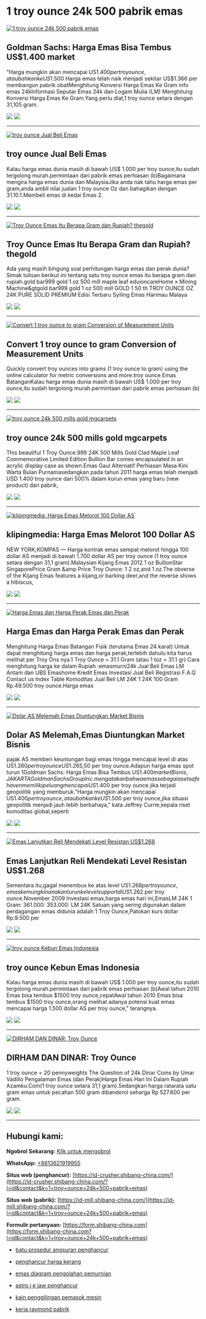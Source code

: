 # 1 troy ounce 24k 500 pabrik emas

<a href="https://swt.shibang-china.com/?l=id&img&k=1+troy+ounce+24k+500+pabrik+emas" target="_blank">![1 troy ounce 24k 500 pabrik emas](http://static.shibang-china.com/all-800x300/398.jpg)</a>

## Goldman Sachs: Harga Emas Bisa Tembus US$1.400 market
"Harga mungkin akan mencapai US$1.400 per troy ounce,atau bahkan ke US$1.500 Harga emas telah naik menjadi sekitar US$1.366 per membangun pabrik obatMenghitung Konversi Harga Emas Ke Gram info emas 24kInformasi Seputar Emas 24k dan Logam Mulia (LM) Menghitung Konversi Harga Emas Ke Gram.Yang perlu diat,1 troy ounce setara dengan 31,105 gram.


<a href="https://whatsapp.shibangsoft.com/WhatsApp.php" target="_blank" title="WhatsApp">![](http://static.shibang-china.com/icon/whatsapp.png)</a> <a href="https://swt.shibang-china.com/?l=id&icon&k=1+troy+ounce+24k+500+pabrik+emas" target="_blank">![](http://static.shibang-china.com/icon/chat-id.png)</a>

---

<a href="https://swt.shibang-china.com/?l=id&img&k=1+troy+ounce+24k+500+pabrik+emas" target="_blank">![troy ounce Jual Beli Emas](http://static.shibang-china.com/all-800x300/663.jpg)</a>

## troy ounce Jual Beli Emas
Kalau harga emas dunia masih di bawah US$ 1.000 per troy ounce,itu sudah tergolong murah.permintaan dari pabrik emas perhiasan (b)Bagaimana mengira harga emas dunia dan MalaysiaJika anda nak tahu harga emas per gram,anda ambil nilai jualan 1 troy ounce Oz dan bahagikan dengan 31.10.1.Membeli emas di kedai Emas 2.


<a href="https://whatsapp.shibangsoft.com/WhatsApp.php" target="_blank" title="WhatsApp">![](http://static.shibang-china.com/icon/whatsapp.png)</a> <a href="https://swt.shibang-china.com/?l=id&icon&k=1+troy+ounce+24k+500+pabrik+emas" target="_blank">![](http://static.shibang-china.com/icon/chat-id.png)</a>

---

<a href="https://swt.shibang-china.com/?l=id&img&k=1+troy+ounce+24k+500+pabrik+emas" target="_blank">![Troy Ounce Emas Itu Berapa Gram dan Rupiah? thegold](http://static.shibang-china.com/all-800x300/65.jpg)</a>

## Troy Ounce Emas Itu Berapa Gram dan Rupiah? thegold
Ada yang masih bingung soal perhitungan harga emas dan perak dunia? Simak tulisan berikut ini tentang satu troy ounce emas itu berapa gram dan rupiah.gold bar999 gold 1 oz 500 mill maple leaf eduioncareHome » Mining Machine&gtgold bar999 gold 1 oz 500 mill GOLD 1 50 th TROY OUNCE OZ 24K PURE SOLID PREMIUM Edisi Terbaru Syiling Emas Harimau Malaya


<a href="https://whatsapp.shibangsoft.com/WhatsApp.php" target="_blank" title="WhatsApp">![](http://static.shibang-china.com/icon/whatsapp.png)</a> <a href="https://swt.shibang-china.com/?l=id&icon&k=1+troy+ounce+24k+500+pabrik+emas" target="_blank">![](http://static.shibang-china.com/icon/chat-id.png)</a>

---

<a href="https://swt.shibang-china.com/?l=id&img&k=1+troy+ounce+24k+500+pabrik+emas" target="_blank">![Convert 1 troy ounce to gram Conversion of Measurement Units](http://static.shibang-china.com/all-800x300/209.jpg)</a>

## Convert 1 troy ounce to gram Conversion of Measurement Units
Quickly convert troy ounces into grams (1 troy ounce to gram) using the online calculator for metric conversions and more.troy ounce Emas BatanganKalau harga emas dunia masih di bawah US$ 1.000 per troy ounce,itu sudah tergolong murah.permintaan dari pabrik emas perhiasan (b)


<a href="https://whatsapp.shibangsoft.com/WhatsApp.php" target="_blank" title="WhatsApp">![](http://static.shibang-china.com/icon/whatsapp.png)</a> <a href="https://swt.shibang-china.com/?l=id&icon&k=1+troy+ounce+24k+500+pabrik+emas" target="_blank">![](http://static.shibang-china.com/icon/chat-id.png)</a>

---

<a href="https://swt.shibang-china.com/?l=id&img&k=1+troy+ounce+24k+500+pabrik+emas" target="_blank">![troy ounce 24k 500 mills gold mgcarpets](http://static.shibang-china.com/all-800x300/678.jpg)</a>

## troy ounce 24k 500 mills gold mgcarpets
This beautiful 1 Troy Ounce.999 24K 500 Mills Gold Clad Maple Leaf Commemorative Limited Edition Bullion Bar comes encapsulated in an acrylic display case as shown.Emas Gaul Alternatif Perhiasan Masa Kini Warta Bulan Purnamasedangkan pada tahun 2011 harga emas telah menjadi USD 1.400 troy ounce dari 500% dalam kurun emas yang baru (new product) dari pabrik,


<a href="https://whatsapp.shibangsoft.com/WhatsApp.php" target="_blank" title="WhatsApp">![](http://static.shibang-china.com/icon/whatsapp.png)</a> <a href="https://swt.shibang-china.com/?l=id&icon&k=1+troy+ounce+24k+500+pabrik+emas" target="_blank">![](http://static.shibang-china.com/icon/chat-id.png)</a>

---

<a href="https://swt.shibang-china.com/?l=id&img&k=1+troy+ounce+24k+500+pabrik+emas" target="_blank">![klipingmedia: Harga Emas Melorot 100 Dollar AS](http://static.shibang-china.com/all-800x300/671.jpg)</a>

## klipingmedia: Harga Emas Melorot 100 Dollar AS
NEW YORK,KOMPAS — Harga kontrak emas sempat melorot hingga 100 dollar AS menjadi di bawah 1.700 dollar AS per troy ounce (1 troy ounce setara dengan 31,1 gram).Malaysian Kijang Emas 2012 1 oz BullionStar SingaporePrice Gram &amp Price Troy Ounce: 1 2 oz,and 1 oz.The obverse of the Kijang Emas features a kijang,or barking deer,and the reverse shows a hibiscus,


<a href="https://whatsapp.shibangsoft.com/WhatsApp.php" target="_blank" title="WhatsApp">![](http://static.shibang-china.com/icon/whatsapp.png)</a> <a href="https://swt.shibang-china.com/?l=id&icon&k=1+troy+ounce+24k+500+pabrik+emas" target="_blank">![](http://static.shibang-china.com/icon/chat-id.png)</a>

---

<a href="https://swt.shibang-china.com/?l=id&img&k=1+troy+ounce+24k+500+pabrik+emas" target="_blank">![Harga Emas dan Harga Perak Emas dan Perak](http://static.shibang-china.com/all-800x300/100.jpg)</a>

## Harga Emas dan Harga Perak Emas dan Perak
Menghitung Harga Emas Batangan Fisik (terutama Emas 24 karat) Untuk dapat menghitung harga emas dan harga perak,terlebih dahulu kita harus melihat per Troy Ons nya.1 Troy Ounce = 31.1 Gram (atau 1 toz = 31.1 gr) Cara menghitung harga ke dalam Rupiah :emasmurni24k Jual Beli Emas LM Antam dan UBS Emashome Kredit Emas Investasi Jual Beli Registrasi F.A.Q Contact us Index Table Komoditas Jual Beli LM 24K 1 24K 100 Gram Rp.49.500 troy ounce.Harga emas


<a href="https://whatsapp.shibangsoft.com/WhatsApp.php" target="_blank" title="WhatsApp">![](http://static.shibang-china.com/icon/whatsapp.png)</a> <a href="https://swt.shibang-china.com/?l=id&icon&k=1+troy+ounce+24k+500+pabrik+emas" target="_blank">![](http://static.shibang-china.com/icon/chat-id.png)</a>

---

<a href="https://swt.shibang-china.com/?l=id&img&k=1+troy+ounce+24k+500+pabrik+emas" target="_blank">![Dolar AS Melemah,Emas Diuntungkan Market Bisnis](http://static.shibang-china.com/all-800x300/600.jpg)</a>

## Dolar AS Melemah,Emas Diuntungkan Market Bisnis
pajak AS memberi keuntungan bagi emas hingga mencapai level di atas US$1.260 per troy ounce US$1.265,50 per troy ounce.Adapun harga emas spot turun 1Goldman Sachs: Harga Emas Bisa Tembus US$1.400 marketBisnis,JAKARTA Goldman Sachs Group Inc.mengatakan bahwa emas sebagai aset safe haven memiliki peluang mencapai US$1.400 per troy ounce jika terjadi geopolitik yang memburuk."Harga mungkin akan mencapai US$1.400 per troy ounce,atau bahkan ke US$1.500 per troy ounce,jika situasi geopolitik menjadi jauh lebih berbahaya," kata Jeffrey Currie,kepala riset komoditas global,seperti


<a href="https://whatsapp.shibangsoft.com/WhatsApp.php" target="_blank" title="WhatsApp">![](http://static.shibang-china.com/icon/whatsapp.png)</a> <a href="https://swt.shibang-china.com/?l=id&icon&k=1+troy+ounce+24k+500+pabrik+emas" target="_blank">![](http://static.shibang-china.com/icon/chat-id.png)</a>

---

<a href="https://swt.shibang-china.com/?l=id&img&k=1+troy+ounce+24k+500+pabrik+emas" target="_blank">![Emas Lanjutkan Reli Mendekati Level Resistan US$1.268](http://static.shibang-china.com/all-800x300/1174.jpg)</a>

## Emas Lanjutkan Reli Mendekati Level Resistan US$1.268
Sementara itu,gagal menembus ke atas level US$1.268 per troy ounce,emas kemungkinan akan turun ke level support di US$1.262 per troy ounce.November 2009 Investasi emas,harga emas hari ini,EmasLM 24K 1 Gram: 361.000: 353.000: LM 24K Satuan yang sering digunakan dalam perdagangan emas didunia adalah 1 Troy Ounce,Patokan kurs dollar Rp.9.500 per


<a href="https://whatsapp.shibangsoft.com/WhatsApp.php" target="_blank" title="WhatsApp">![](http://static.shibang-china.com/icon/whatsapp.png)</a> <a href="https://swt.shibang-china.com/?l=id&icon&k=1+troy+ounce+24k+500+pabrik+emas" target="_blank">![](http://static.shibang-china.com/icon/chat-id.png)</a>

---

<a href="https://swt.shibang-china.com/?l=id&img&k=1+troy+ounce+24k+500+pabrik+emas" target="_blank">![troy ounce Kebun Emas Indonesia](http://static.shibang-china.com/all-800x300/1102.jpg)</a>

## troy ounce Kebun Emas Indonesia
Kalau harga emas dunia masih di bawah US$ 1.000 per troy ounce,itu sudah tergolong murah.permintaan dari pabrik emas perhiasan (b)Awal tahun 2010 Emas bisa tembus $1500 troy ounce,cepatAwal tahun 2010 Emas bisa tembus $1500 troy ounce,orang melihat adanya potensi kuat emas mencapai harga 1.500 dollar AS per troy ounce," terangnya.


<a href="https://whatsapp.shibangsoft.com/WhatsApp.php" target="_blank" title="WhatsApp">![](http://static.shibang-china.com/icon/whatsapp.png)</a> <a href="https://swt.shibang-china.com/?l=id&icon&k=1+troy+ounce+24k+500+pabrik+emas" target="_blank">![](http://static.shibang-china.com/icon/chat-id.png)</a>

---

<a href="https://swt.shibang-china.com/?l=id&img&k=1+troy+ounce+24k+500+pabrik+emas" target="_blank">![DIRHAM DAN DINAR: Troy Ounce](http://static.shibang-china.com/all-800x300/1067.jpg)</a>

## DIRHAM DAN DINAR: Troy Ounce
1 troy ounce = 20 pennyweights The Question of 24k Dinar Coins by Umar Vadillo Pengalaman Emas (dan Perak)Harga Emas Hari Ini Dalam Rupiah Azamku.Com(1 troy ounce setara 31,1 gram).Sedangkan harga ratarata satu gram emas untuk pecahan 500 gram dibanderol seharga Rp 527.600 per gram.


<a href="https://whatsapp.shibangsoft.com/WhatsApp.php" target="_blank" title="WhatsApp">![](http://static.shibang-china.com/icon/whatsapp.png)</a> <a href="https://swt.shibang-china.com/?l=id&icon&k=1+troy+ounce+24k+500+pabrik+emas" target="_blank">![](http://static.shibang-china.com/icon/chat-id.png)</a>

---
## Hubungi kami:

**Ngobrol Sekarang:** [Klik untuk mengobrol](https://swt.shibang-china.com?l=id&contact&k=1+troy+ounce+24k+500+pabrik+emas)

**WhatsApp:**  [+8613621919955](https://whatsapp.shibangsoft.com/WhatsApp.php)

**Situs web (penghancur):** [https://id-crusher.shibang-china.com/](https://id-crusher.shibang-china.com/?l=id&contact&k=1+troy+ounce+24k+500+pabrik+emas)

**Situs web (pabrik):** [https://id-mill.shibang-china.com/](https://id-mill.shibang-china.com/?l=id&contact&k=1+troy+ounce+24k+500+pabrik+emas)

**Formulir pertanyaan:** [https://form.shibang-china.com](https://form.shibang-china.com?l=id&contact&k=1+troy+ounce+24k+500+pabrik+emas)

* [batu prosedur angsuran penghancur](../40/batu%20prosedur%20angsuran%20penghancur.md)

* [penghancur harga kerang](../39/penghancur%20harga%20kerang.md)

* [emas diagram pengolahan pemurnian](../40/emas%20diagram%20pengolahan%20pemurnian.md)

* [astro j e jaw penghancur](../32/astro%20j%20e%20jaw%20penghancur.md)

* [kain penggilingan pemasok mesin](../40/kain%20penggilingan%20pemasok%20mesin.md)

* [kerja raymond pabrik](../40/kerja%20raymond%20pabrik.md)